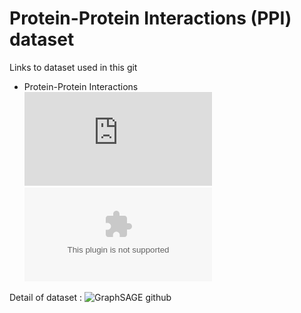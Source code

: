 # Protein-Protein Interactions (PPI) dataset

Links to dataset used in this git 
- Protein-Protein Interactions ![Source](http://thebiogrid.org/download.php) ![Preprocessed](http://snap.stanford.edu/graphsage/ppi.zip)

Detail of dataset : ![GraphSAGE github](https://github.com/williamleif/GraphSAGE)